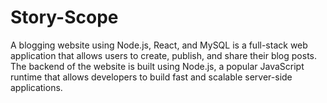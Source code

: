 # Story-Scope
A blogging website using Node.js, React, and MySQL is a full-stack web application that allows users to create, publish, and share their blog posts. The backend of the website is built using Node.js, a popular JavaScript runtime that allows developers to build fast and scalable server-side applications. 
